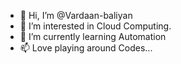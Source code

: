 - 👋 Hi, I’m @Vardaan-baliyan
- 👀 I’m interested in Cloud Computing.
- 🌱 I’m currently learning Automation
- 📫 Love playing around Codes...

<!---
Vardaan-baliyan/Vardaan-baliyan is a ✨ special ✨ repository because its `README.md` (this file) appears on your GitHub profile.
You can click the Preview link to take a look at your changes.
--->
